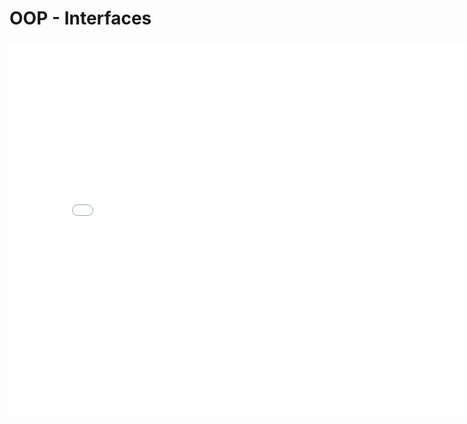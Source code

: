 # OOP - Interfaces
<p>
<iframe src="../_static/pdfs/t05_interfaces.pdf" width="800" height="600" style="border: none;"></iframe>
</p>